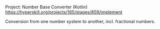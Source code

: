 Project: Number Base Converter (Kotlin)
https://hyperskill.org/projects/165/stages/859/implement

Conversion from one number system to another, incl. fractional numbers.
